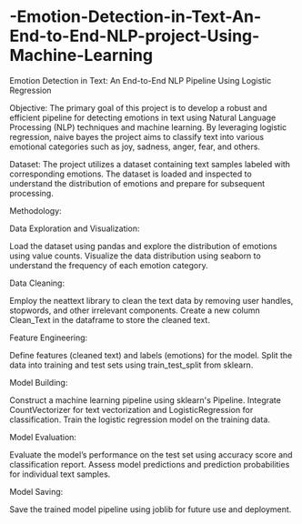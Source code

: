 # -Emotion-Detection-in-Text-An-End-to-End-NLP-project-Using-Machine-Learning
Emotion Detection in Text: An End-to-End NLP Pipeline Using Logistic Regression

Objective: The primary goal of this project is to develop a robust and efficient pipeline for detecting emotions in text using Natural Language Processing (NLP) techniques and machine learning. By leveraging logistic regression, naive bayes the project aims to classify text into various emotional categories such as joy, sadness, anger, fear, and others.

Dataset: The project utilizes a dataset containing text samples labeled with corresponding emotions. The dataset is loaded and inspected to understand the distribution of emotions and prepare for subsequent processing.

Methodology:

Data Exploration and Visualization:

Load the dataset using pandas and explore the distribution of emotions using value counts. Visualize the data distribution using seaborn to understand the frequency of each emotion category.

Data Cleaning:

Employ the neattext library to clean the text data by removing user handles, stopwords, and other irrelevant components. Create a new column Clean_Text in the dataframe to store the cleaned text.

Feature Engineering:

Define features (cleaned text) and labels (emotions) for the model. Split the data into training and test sets using train_test_split from sklearn.

Model Building:

Construct a machine learning pipeline using sklearn's Pipeline. Integrate CountVectorizer for text vectorization and LogisticRegression for classification. Train the logistic regression model on the training data.

Model Evaluation:

Evaluate the model’s performance on the test set using accuracy score and classification report. Assess model predictions and prediction probabilities for individual text samples.

Model Saving:

Save the trained model pipeline using joblib for future use and deployment.
